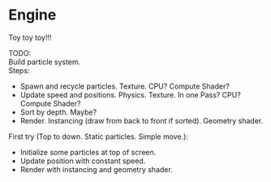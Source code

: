 Engine
======
Toy toy toy!!!  

TODO:  
Build particle system.  
Steps:  
* Spawn and recycle particles. Texture. CPU? Compute Shader?
* Update speed and positions. Physics. Texture. In one Pass? CPU? Compute Shader?
* Sort by depth. Maybe?
* Render. Instancing (draw from back to front if sorted). Geometry shader.  


First try (Top to down. Static particles. Simple move.):  
* Initialize some particles at top of screen.
* Update position with constant speed.
* Render with instancing and geometry shader.